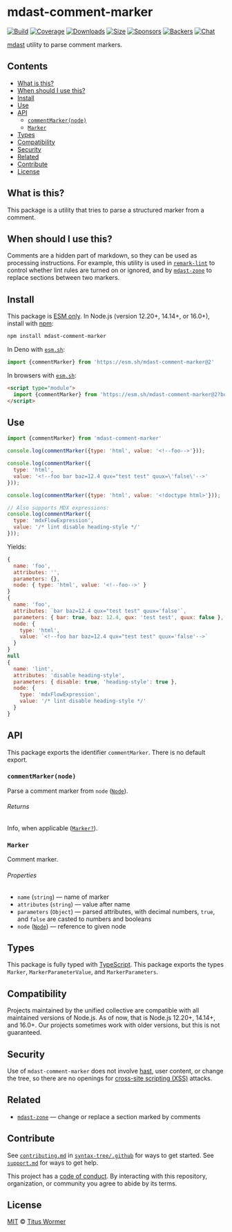 # mdast-comment-marker

[![Build][build-badge]][build]
[![Coverage][coverage-badge]][coverage]
[![Downloads][downloads-badge]][downloads]
[![Size][size-badge]][size]
[![Sponsors][sponsors-badge]][collective]
[![Backers][backers-badge]][collective]
[![Chat][chat-badge]][chat]

[mdast][] utility to parse comment markers.

## Contents

*   [What is this?](#what-is-this)
*   [When should I use this?](#when-should-i-use-this)
*   [Install](#install)
*   [Use](#use)
*   [API](#api)
    *   [`commentMarker(node)`](#commentmarkernode)
    *   [`Marker`](#marker)
*   [Types](#types)
*   [Compatibility](#compatibility)
*   [Security](#security)
*   [Related](#related)
*   [Contribute](#contribute)
*   [License](#license)

## What is this?

This package is a utility that tries to parse a structured marker from a
comment.

## When should I use this?

Comments are a hidden part of markdown, so they can be used as processing
instructions.
For example, this utility is used in [`remark-lint`][remark-lint] to control
whether lint rules are turned on or ignored, and by [`mdast-zone`][mdast-zone]
to replace sections between two markers.

## Install

This package is [ESM only][esm].
In Node.js (version 12.20+, 14.14+, or 16.0+), install with [npm][]:

```sh
npm install mdast-comment-marker
```

In Deno with [`esm.sh`][esmsh]:

```js
import {commentMarker} from 'https://esm.sh/mdast-comment-marker@2'
```

In browsers with [`esm.sh`][esmsh]:

```html
<script type="module">
  import {commentMarker} from 'https://esm.sh/mdast-comment-marker@2?bundle'
</script>
```

## Use

```js
import {commentMarker} from 'mdast-comment-marker'

console.log(commentMarker({type: 'html', value: '<!--foo-->'}));

console.log(commentMarker({
  type: 'html',
  value: '<!--foo bar baz=12.4 qux="test test" quux=\'false\'-->'
}));

console.log(commentMarker({type: 'html', value: '<!doctype html>'}));

// Also supports MDX expressions:
console.log(commentMarker({
  type: 'mdxFlowExpression',
  value: '/* lint disable heading-style */'
}));
```

Yields:

```js
{
  name: 'foo',
  attributes: '',
  parameters: {},
  node: { type: 'html', value: '<!--foo-->' }
}
{
  name: 'foo',
  attributes: `bar baz=12.4 qux="test test" quux='false'`,
  parameters: { bar: true, baz: 12.4, qux: 'test test', quux: false },
  node: {
    type: 'html',
    value: `<!--foo bar baz=12.4 qux="test test" quux='false'-->`
  }
}
null
{
  name: 'lint',
  attributes: 'disable heading-style',
  parameters: { disable: true, 'heading-style': true },
  node: {
    type: 'mdxFlowExpression',
    value: '/* lint disable heading-style */'
  }
}
```

## API

This package exports the identifier `commentMarker`.
There is no default export.

### `commentMarker(node)`

Parse a comment marker from `node` ([`Node`][node]).

###### Returns

Info, when applicable ([`Marker?`][marker]).

### `Marker`

Comment marker.

###### Properties

*   `name` (`string`) — name of marker
*   `attributes` (`string`) — value after name
*   `parameters` (`Object`) — parsed attributes, with decimal numbers, `true`,
    and `false` are casted to numbers and booleans
*   `node` ([`Node`][node]) — reference to given node

## Types

This package is fully typed with [TypeScript][].
This package exports the types `Marker`, `MarkerParameterValue`, and
`MarkerParameters`.

## Compatibility

Projects maintained by the unified collective are compatible with all maintained
versions of Node.js.
As of now, that is Node.js 12.20+, 14.14+, and 16.0+.
Our projects sometimes work with older versions, but this is not guaranteed.

## Security

Use of `mdast-comment-marker` does not involve [hast][], user content, or change
the tree, so there are no openings for [cross-site scripting (XSS)][xss]
attacks.

## Related

*   [`mdast-zone`](https://github.com/syntax-tree/mdast-zone)
    — change or replace a section marked by comments

## Contribute

See [`contributing.md`][contributing] in [`syntax-tree/.github`][health] for
ways to get started.
See [`support.md`][support] for ways to get help.

This project has a [code of conduct][coc].
By interacting with this repository, organization, or community you agree to
abide by its terms.

## License

[MIT][license] © [Titus Wormer][author]

<!-- Definitions -->

[build-badge]: https://github.com/syntax-tree/mdast-comment-marker/workflows/main/badge.svg

[build]: https://github.com/syntax-tree/mdast-comment-marker/actions

[coverage-badge]: https://img.shields.io/codecov/c/github/syntax-tree/mdast-comment-marker.svg

[coverage]: https://codecov.io/github/syntax-tree/mdast-comment-marker

[downloads-badge]: https://img.shields.io/npm/dm/mdast-comment-marker.svg

[downloads]: https://www.npmjs.com/package/mdast-comment-marker

[size-badge]: https://img.shields.io/bundlephobia/minzip/mdast-comment-marker.svg

[size]: https://bundlephobia.com/result?p=mdast-comment-marker

[sponsors-badge]: https://opencollective.com/unified/sponsors/badge.svg

[backers-badge]: https://opencollective.com/unified/backers/badge.svg

[collective]: https://opencollective.com/unified

[chat-badge]: https://img.shields.io/badge/chat-discussions-success.svg

[chat]: https://github.com/syntax-tree/unist/discussions

[npm]: https://docs.npmjs.com/cli/install

[esm]: https://gist.github.com/sindresorhus/a39789f98801d908bbc7ff3ecc99d99c

[esmsh]: https://esm.sh

[typescript]: https://www.typescriptlang.org

[license]: license

[author]: https://wooorm.com

[health]: https://github.com/syntax-tree/.github

[contributing]: https://github.com/syntax-tree/.github/blob/main/contributing.md

[support]: https://github.com/syntax-tree/.github/blob/main/support.md

[coc]: https://github.com/syntax-tree/.github/blob/main/code-of-conduct.md

[mdast]: https://github.com/syntax-tree/mdast

[node]: https://github.com/syntax-tree/unist#node

[marker]: #marker

[xss]: https://en.wikipedia.org/wiki/Cross-site_scripting

[hast]: https://github.com/syntax-tree/hast

[remark-lint]: https://github.com/remarkjs/remark-lint

[mdast-zone]: https://github.com/syntax-tree/mdast-zone
